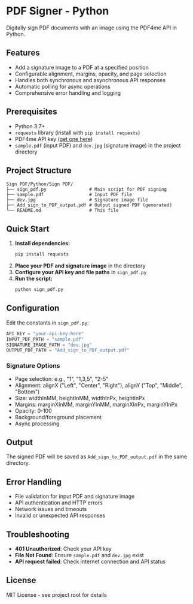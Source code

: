 # PDF Signer - Python

Digitally sign PDF documents with an image using the PDF4me API in Python.

## Features
- Add a signature image to a PDF at a specified position
- Configurable alignment, margins, opacity, and page selection
- Handles both synchronous and asynchronous API responses
- Automatic polling for async operations
- Comprehensive error handling and logging

## Prerequisites
- Python 3.7+
- `requests` library (install with `pip install requests`)
- PDF4me API key ([get one here](https://dev.pdf4me.com/dashboard/#/api-keys/))
- `sample.pdf` (input PDF) and `dev.jpg` (signature image) in the project directory

## Project Structure
```
Sign PDF/Python/Sign PDF/
├── sign_pdf.py                # Main script for PDF signing
├── sample.pdf                 # Input PDF file
├── dev.jpg                    # Signature image file
├── Add_sign_to_PDF_output.pdf # Output signed PDF (generated)
└── README.md                  # This file
```

## Quick Start
1. **Install dependencies:**
   ```bash
   pip install requests
   ```
2. **Place your PDF and signature image** in the directory
3. **Configure your API key and file paths** in `sign_pdf.py`
4. **Run the script:**
   ```bash
   python sign_pdf.py
   ```

## Configuration
Edit the constants in `sign_pdf.py`:
```python
API_KEY = "your-api-key-here"
INPUT_PDF_PATH = "sample.pdf"
SIGNATURE_IMAGE_PATH = "dev.jpg"
OUTPUT_PDF_PATH = "Add_sign_to_PDF_output.pdf"
```

### Signature Options
- Page selection: e.g., "1", "1,3,5", "2-5"
- Alignment: alignX ("Left", "Center", "Right"), alignY ("Top", "Middle", "Bottom")
- Size: widthInMM, heightInMM, widthInPx, heightInPx
- Margins: marginXInMM, marginYInMM, marginXInPx, marginYInPx
- Opacity: 0-100
- Background/foreground placement
- Async processing

## Output
The signed PDF will be saved as `Add_sign_to_PDF_output.pdf` in the same directory.

## Error Handling
- File validation for input PDF and signature image
- API authentication and HTTP errors
- Network issues and timeouts
- Invalid or unexpected API responses

## Troubleshooting
- **401 Unauthorized**: Check your API key
- **File Not Found**: Ensure `sample.pdf` and `dev.jpg` exist
- **API request failed**: Check internet connection and API status

## License
MIT License - see project root for details 